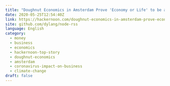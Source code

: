 ```yaml
---
title: "Doughnut Economics in Amsterdam Prove 'Economy or Life' to be a False Dichotomy"
date: 2020-05-25T12:54:40Z
link: https://hackernoon.com/doughnut-economics-in-amsterdam-prove-economy-or-life-to-be-a-false-dichotomy-uvjl3t8o?source=rss&utm_medium=RSS&utm_source=news.12bit.vn
site: github.com/dylang/node-rss
language: English
category:
  - money
  - business
  - economics
  - hackernoon-top-story
  - doughnut-economics
  - amsterdam
  - coronavirus-impact-on-business
  - climate-change
draft: false
---
```

